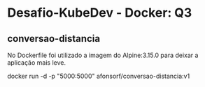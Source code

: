 # Desafio-KubeDev - Docker: Q3


## conversao-distancia

No Dockerfile foi utilizado a imagem do Alpine:3.15.0 para deixar a aplicação mais leve. 

docker run -d -p "5000:5000" afonsorf/conversao-distancia:v1
